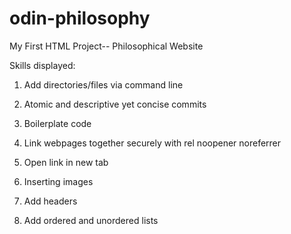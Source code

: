 # odin-philosophy
My First HTML Project-- Philosophical Website

Skills displayed:

1. Add directories/files via command line

2. Atomic and descriptive yet concise commits

3. Boilerplate code

4. Link webpages together securely with rel noopener noreferrer

5. Open link in new tab

6. Inserting images

7. Add headers

8. Add ordered and unordered lists
